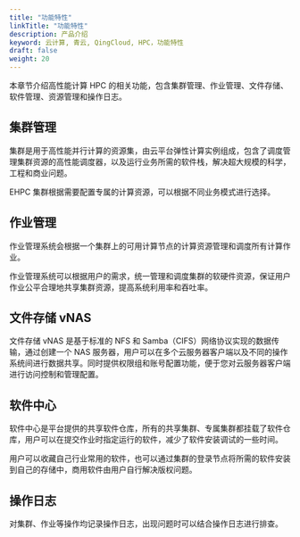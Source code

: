 ```yaml
---
title: "功能特性"
linkTitle: "功能特性"
description: 产品介绍
keyword: 云计算, 青云, QingCloud, HPC，功能特性
draft: false
weight: 20
---
```


本章节介绍高性能计算 HPC 的相关功能，包含集群管理、作业管理、文件存储、软件管理、资源管理和操作日志。

## 集群管理

集群是用于高性能并行计算的资源集，由云平台弹性计算实例组成，包含了调度管理集群资源的高性能调度器，以及运行业务所需的软件栈，解决超大规模的科学，工程和商业问题。

EHPC 集群根据需要配置专属的计算资源，可以根据不同业务模式进行选择。

## 作业管理

作业管理系统会根据一个集群上的可用计算节点的计算资源管理和调度所有计算作业。

作业管理系统可以根据用户的需求，统一管理和调度集群的软硬件资源，保证用户作业公平合理地共享集群资源，提高系统利用率和吞吐率。

## 文件存储 vNAS

文件存储 vNAS 是基于标准的 NFS 和 Samba（CIFS）网络协议实现的数据传输，通过创建一个 NAS 服务器，用户可以在多个云服务器客户端以及不同的操作系统间进行数据共享。同时提供权限组和账号配置功能，便于您对云服务器客户端进行访问控制和管理配置。

## 软件中心

软件中心是平台提供的共享软件仓库，所有的共享集群、专属集群都挂载了软件仓库，用户可以在提交作业时指定运行的软件，减少了软件安装调试的一些时间。

用户可以收藏自己行业常用的软件，也可以通过集群的登录节点将所需的软件安装到自己的存储中，商用软件由用户自行解决版权问题。

## 操作日志

对集群、作业等操作均记录操作日志，出现问题时可以结合操作日志进行排查。




